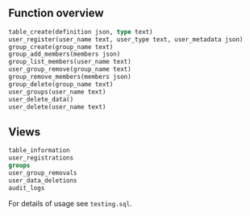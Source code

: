
## Function overview

```sql
table_create(definition json, type text)
user_register(user_name text, user_type text, user_metadata json)
group_create(group_name text)
group_add_members(members json)
group_list_members(user_name text)
user_group_remove(group_name text)
group_remove_members(members json)
group_delete(group_name text)
user_groups(user_name text)
user_delete_data()
user_delete(user_name text)
```

## Views

```sql
table_information
user_registrations
groups
user_group_removals
user_data_deletions
audit_logs
```

For details of usage see `testing.sql`.
